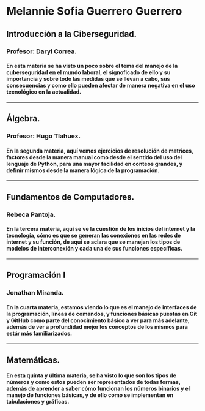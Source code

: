 # Melannie Sofia Guerrero Guerrero

## Introducción a la Ciberseguridad.
### Profesor: Daryl Correa.

#### En esta materia se ha visto un poco sobre el tema del manejo de la cuberseguridad en el mundo laboral, el signoficado de ello y su importancia y sobre todo las medidas que se llevan a cabo, sus consecuencias y como ello pueden afectar de manera negativa en el uso tecnológico en la actualidad.
---

## Álgebra.
### Profesor: Hugo Tlahuex.

#### En la segunda materia, aquí vemos ejercicios de resolución de matrices, factores desde la manera manual como desde el sentido del uso del lenguaje de Python, para una mayor facilidad en conteos grandes, y definir mismos desde la manera lógica de la programación.
---

## Fundamentos de Computadores.
### Rebeca Pantoja.

#### En la tercera materia, aquí se ve la cuestión de los inicios del internet y la tecnología, cómo es que se generan las conexiones en las redes de internet y su función, de aquí se aclara que se manejan los tipos de modelos de interconexión y cada una de sus funciones específicas.
---

## Programación I
### Jonathan Miranda.

#### En la cuarta materia, estamos viendo lo que es el manejo de interfaces de la programación, líneas de comandos, y funciones básicas puestas en Git y GitHub como parte del conocimiento básico a ver para más adelante, además de ver a profundidad mejor los conceptos de los mismos para estár más familiarizados.
---

## Matemáticas.

#### En esta quinta y última materia, se ha visto lo que son los tipos de números y como estos pueden ser representados de todas formas, además de aprender a saber cómo funcionan los números binarios y el manejo de funciones básicas, y de ello como se implementan en tabulaciones y gráficas.
